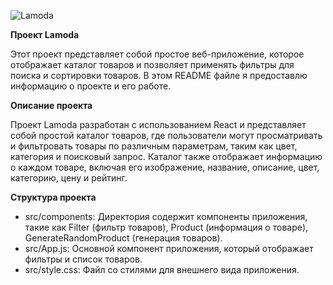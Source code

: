 ![Lamoda](https://github.com/svyatoslavqwe/Lamoda/assets/152086601/3945550d-5f2c-4370-80b7-c11bff4844c7)

**Проект Lamoda**

Этот проект представляет собой простое веб-приложение, которое отображает каталог товаров и позволяет применять фильтры для поиска и сортировки товаров. В этом README файле я предоставлю информацию о проекте и его работе.

**Описание проекта**

Проект Lamoda разработан с использованием React и представляет собой простой каталог товаров, где пользователи могут просматривать и фильтровать товары по различным параметрам, таким как цвет, категория и поисковый запрос. Каталог также отображает информацию о каждом товаре, включая его изображение, название, описание, цвет, категорию, цену и рейтинг.

**Структура проекта**

- src/components: Директория содержит компоненты приложения, такие как Filter (фильтр товаров), Product (информация о товаре), GenerateRandomProduct (генерация товаров).
- src/App.js: Основной компонент приложения, который отображает фильтры и список товаров.
- src/style.css: Файл со стилями для внешнего вида приложения.

